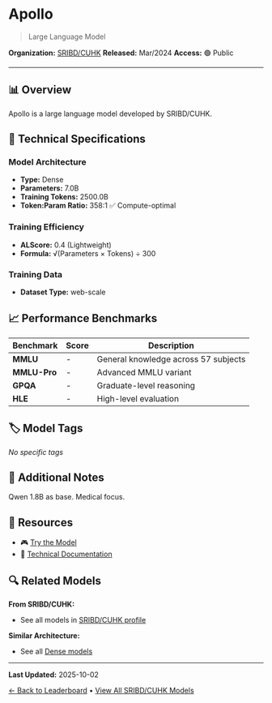 # Apollo

> Large Language Model

**Organization:** [SRIBD/CUHK](../../labs/sribdcuhk.md)
**Released:** Mar/2024
**Access:** 🟢 Public

---

## 📊 Overview

Apollo is a large language model developed by SRIBD/CUHK.

## 🔧 Technical Specifications

### Model Architecture
- **Type:** Dense
- **Parameters:** 7.0B
- **Training Tokens:** 2500.0B
- **Token:Param Ratio:** 358:1 ✅ Compute-optimal

### Training Efficiency
- **ALScore:** 0.4 (Lightweight)
- **Formula:** √(Parameters × Tokens) ÷ 300

### Training Data
- **Dataset Type:** web-scale

## 📈 Performance Benchmarks

| Benchmark | Score | Description |
|-----------|-------|-------------|
| **MMLU** | - | General knowledge across 57 subjects |
| **MMLU-Pro** | - | Advanced MMLU variant |
| **GPQA** | - | Graduate-level reasoning |
| **HLE** | - | High-level evaluation |

## 🏷️ Model Tags

_No specific tags_

## 📝 Additional Notes

Qwen 1.8B as base. Medical focus.

## 🔗 Resources

- 🎮 [Try the Model](https://apollo.llmzoo.com/)
- 📄 [Technical Documentation](https://arxiv.org/abs/2403.03640)

## 🔍 Related Models

**From SRIBD/CUHK:**
- See all models in [SRIBD/CUHK profile](../../labs/sribdcuhk.md)

**Similar Architecture:**
- See all [Dense models](../../architectures/dense.md)

---

**Last Updated:** 2025-10-02

[← Back to Leaderboard](../../README.md) • [View All SRIBD/CUHK Models](../../labs/sribdcuhk.md)
